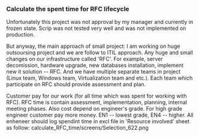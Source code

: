### Calculate the spent time for RFC lifecycle

Unfortunately this project was not approval by my manager and currently in frozen state. Scrip was not tested very well and was not implemented on production.

But anyway, the main approach of small project:
I am working on huge outsoursing project and we are follow to ITIL approach. Any huge and small changes on our infrastructure called 'RFC'. For example, server decomission, hardware upgrade, new databases installation, implement new it solution -- RFC. 
And we have multiple separate teams in project (Linux team, Windows team, Virtualization team and etc.). Each team which participate on RFC should provide assessment and plan. 

Customer pay for our work (for all time which was spent for working with RFC). RFC time is contain assessment, implementation, planning, internal meeting phases. Also cost depend on engineer's grade. For high grade engineer customer pay more money. EN1 -- lowest grade, EN4 -- higher. All enheneer should log spendint time in excl file in 'Resource involved' sheet as follow:
calculate_RFC_time/screens/Selection_622.png
